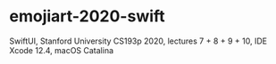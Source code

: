 # emojiart-2020-swift
SwiftUI, Stanford University CS193p 2020, lectures 7 + 8 + 9 + 10, IDE Xcode 12.4, macOS Catalina
